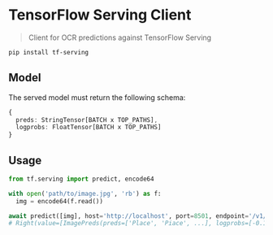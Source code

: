 # TensorFlow Serving Client

> Client for OCR predictions against TensorFlow Serving

```bash
pip install tf-serving
```

## Model

The served model must return the following schema:

```typescript
{
  preds: StringTensor[BATCH x TOP_PATHS],
  logprobs: FloatTensor[BATCH x TOP_PATHS]
}
```

## Usage

```python
from tf.serving import predict, encode64

with open('path/to/image.jpg', 'rb') as f:
  img = encode64(f.read())

await predict([img], host='http://localhost', port=8501, endpoint='/v1/models/ocr:predict')
# Right(value=[ImagePreds(preds=['Place', 'Piace', ...], logprobs=[-0.187645972, -2.03857613, ...])], tag='right')
```
